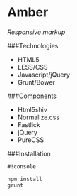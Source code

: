 # Amber
*Responsive markup*

###Technologies

* HTML5
* LESS/CSS
* Javascript/jQuery
* Grunt/Bower


###Components

* Html5shiv
* Normalize.css
* Fastlick
* jQuery
* PureCSS


###Installation


```
#!console

npm install
grunt
```